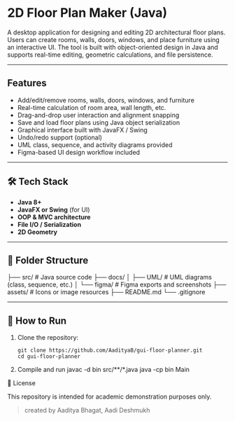 
# 2D Floor Plan Maker (Java)

A desktop application for designing and editing 2D architectural floor plans. Users can create rooms, walls, doors, windows, and place furniture using an interactive UI. The tool is built with object-oriented design in Java and supports real-time editing, geometric calculations, and file persistence.

---

## Features

-  Add/edit/remove rooms, walls, doors, windows, and furniture
-  Real-time calculation of room area, wall length, etc.
-  Drag-and-drop user interaction and alignment snapping
-  Save and load floor plans using Java object serialization
-  Graphical interface built with JavaFX / Swing
-  Undo/redo support (optional)
-  UML class, sequence, and activity diagrams provided
-  Figma-based UI design workflow included

---

## 🛠️ Tech Stack

- **Java 8+**
- **JavaFX or Swing** (for UI)
- **OOP & MVC architecture**
- **File I/O / Serialization**
- **2D Geometry**

---

## 📂 Folder Structure
├── src/ # Java source code
├── docs/
│ ├── UML/ # UML diagrams (class, sequence, etc.)
│ └── figma/ # Figma exports and screenshots
├── assets/ # Icons or image resources
├── README.md
└── .gitignore


---


## 🧭 How to Run

1. Clone the repository:
   ```terminal
   git clone https://github.com/AadityaB/gui-floor-planner.git
   cd gui-floor-planner

2. Compile and run
   javac -d bin src/**/*.java
   java -cp bin Main

📄 License

This repository is intended for academic demonstration purposes only.


> created by Aaditya Bhagat, Aadi Deshmukh

   


